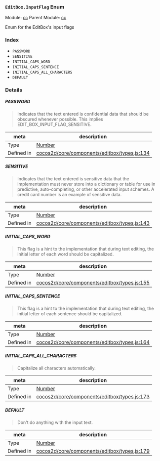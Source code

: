 ### `EditBox.InputFlag` Enum



Module: [cc](../modules/cc.md)
Parent Module: [cc](../modules/cc.md)


Enum for the EditBox's input flags


### Index
  - `PASSWORD`
  - `SENSITIVE`
  - `INITIAL_CAPS_WORD`
  - `INITIAL_CAPS_SENTENCE`
  - `INITIAL_CAPS_ALL_CHARACTERS`
  - `DEFAULT`

### Details


##### PASSWORD

> Indicates that the text entered is confidential data that should be
obscured whenever possible. This implies EDIT_BOX_INPUT_FLAG_SENSITIVE.

| meta | description |
|------|-------------|
| Type | <a href="https://developer.mozilla.org/en/JavaScript/Reference/Global_Objects/Number" class="crosslink external" target="_blank">Number</a> |
| Defined in | [cocos2d/core/components/editbox/types.js:134](https://github.com/cocos-creator/engine/blob/8f14bc42a40e57c2d3b846c4f7f26f1a1753232c/cocos2d/core/components/editbox/types.js#L134) |



##### SENSITIVE

> Indicates that the text entered is sensitive data that the
implementation must never store into a dictionary or table for use
in predictive, auto-completing, or other accelerated input schemes.
A credit card number is an example of sensitive data.

| meta | description |
|------|-------------|
| Type | <a href="https://developer.mozilla.org/en/JavaScript/Reference/Global_Objects/Number" class="crosslink external" target="_blank">Number</a> |
| Defined in | [cocos2d/core/components/editbox/types.js:143](https://github.com/cocos-creator/engine/blob/8f14bc42a40e57c2d3b846c4f7f26f1a1753232c/cocos2d/core/components/editbox/types.js#L143) |



##### INITIAL_CAPS_WORD

> This flag is a hint to the implementation that during text editing,
the initial letter of each word should be capitalized.

| meta | description |
|------|-------------|
| Type | <a href="https://developer.mozilla.org/en/JavaScript/Reference/Global_Objects/Number" class="crosslink external" target="_blank">Number</a> |
| Defined in | [cocos2d/core/components/editbox/types.js:155](https://github.com/cocos-creator/engine/blob/8f14bc42a40e57c2d3b846c4f7f26f1a1753232c/cocos2d/core/components/editbox/types.js#L155) |



##### INITIAL_CAPS_SENTENCE

> This flag is a hint to the implementation that during text editing,
the initial letter of each sentence should be capitalized.

| meta | description |
|------|-------------|
| Type | <a href="https://developer.mozilla.org/en/JavaScript/Reference/Global_Objects/Number" class="crosslink external" target="_blank">Number</a> |
| Defined in | [cocos2d/core/components/editbox/types.js:164](https://github.com/cocos-creator/engine/blob/8f14bc42a40e57c2d3b846c4f7f26f1a1753232c/cocos2d/core/components/editbox/types.js#L164) |



##### INITIAL_CAPS_ALL_CHARACTERS

> Capitalize all characters automatically.

| meta | description |
|------|-------------|
| Type | <a href="https://developer.mozilla.org/en/JavaScript/Reference/Global_Objects/Number" class="crosslink external" target="_blank">Number</a> |
| Defined in | [cocos2d/core/components/editbox/types.js:173](https://github.com/cocos-creator/engine/blob/8f14bc42a40e57c2d3b846c4f7f26f1a1753232c/cocos2d/core/components/editbox/types.js#L173) |



##### DEFAULT

> Don't do anything with the input text.

| meta | description |
|------|-------------|
| Type | <a href="https://developer.mozilla.org/en/JavaScript/Reference/Global_Objects/Number" class="crosslink external" target="_blank">Number</a> |
| Defined in | [cocos2d/core/components/editbox/types.js:179](https://github.com/cocos-creator/engine/blob/8f14bc42a40e57c2d3b846c4f7f26f1a1753232c/cocos2d/core/components/editbox/types.js#L179) |



